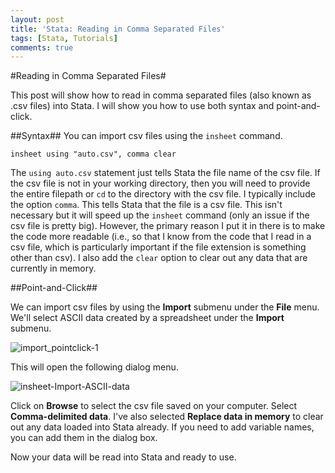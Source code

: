 ```yaml
---
layout: post
title: 'Stata: Reading in Comma Separated Files'
tags: [Stata, Tutorials]
comments: true
---
```

#Reading in Comma Separated Files#

This post will show how to read in comma separated files (also known as .csv files) into Stata. I will show you how to use both syntax and point-and-click.

##Syntax##
You can import csv files using the `insheet` command.

	insheet using "auto.csv", comma clear
	
The `using auto.csv` statement just tells Stata the file name of the csv file. If the csv file is not in your working directory, then you will need to provide the entire filepath or `cd` to the directory with the csv file. I typically include the option `comma`. This tells Stata that the file is a csv file. This isn't necessary but it will speed up the `insheet` command (only an issue if the csv file is pretty big). However, the primary reason I put it in there is to make the code more readable (i.e., so that I know from the code that I read in a csv file, which is particularly important if the file extension is something other than csv). I also add the `clear` option to clear out any data that are currently in memory.

##Point-and-Click##

We can import csv files by using the **Import** submenu under the **File** menu. We'll select ASCII data created by a spreadsheet under the **Import** submenu.

![import_pointclick-1](/img/import_pointclick-1.jpg)

This will open the following dialog menu.

![insheet-Import-ASCII-data](/img/insheet-Import-ASCII-data.jpg)


Click on **Browse** to select the csv file saved on your computer. Select **Comma-delimited data**. I've also selected **Replace data in memory** to clear out any data loaded into Stata already. If you need to add variable names, you can add them in the dialog box.

Now your data will be read into Stata and ready to use.
